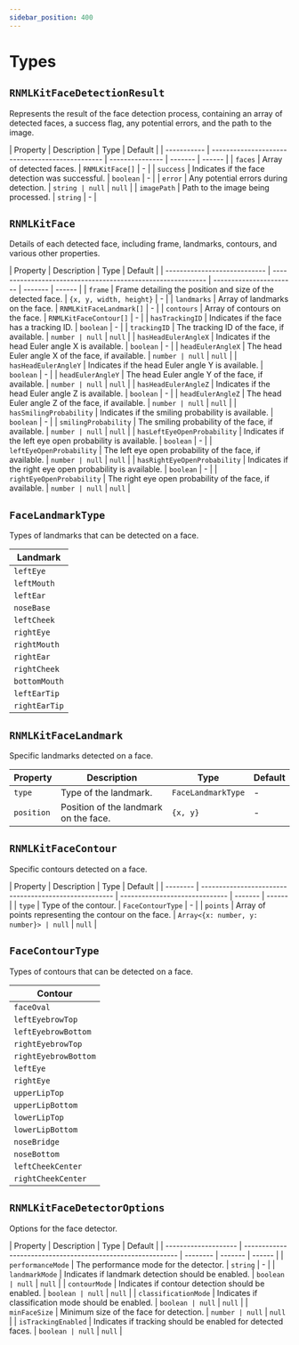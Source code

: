 ```yaml
---
sidebar_position: 400
---
```


# Types

## `RNMLKitFaceDetectionResult`

Represents the result of the face detection process, containing an array of detected faces, a success flag, any
potential errors, and the path to the image.

| Property | Description | Type | Default |
| ----------- | ----------------------------------------------- | --------------- | ------- | ------ |
| `faces`     | Array of detected faces. | `RNMLKitFace[]` | - |
| `success`   | Indicates if the face detection was successful. | `boolean`       | - |
| `error`     | Any potential errors during detection. | `string | null`   | `null` |
| `imagePath` | Path to the image being processed. | `string`        | - |

## `RNMLKitFace`

Details of each detected face, including frame, landmarks, contours, and various other properties.

| Property | Description | Type | Default |
| ---------------------------- | ----------------------------------------------------------- | ----------------------- | ------- | ------ |
| `frame`                      | Frame detailing the position and size of the detected
face. | `{x, y, width, height}` | - |
| `landmarks`                  | Array of landmarks on the face. | `RNMLKitFaceLandmark[]` | - |
| `contours`                   | Array of contours on the face. | `RNMLKitFaceContour[]`  | - |
| `hasTrackingID`              | Indicates if the face has a tracking ID. | `boolean`               | - |
| `trackingID`                 | The tracking ID of the face, if available. | `number | null`   | `null` |
| `hasHeadEulerAngleX`         | Indicates if the head Euler angle X is available. | `boolean`               | - |
| `headEulerAngleX`            | The head Euler angle X of the face, if available. | `number | null`   | `null` |
| `hasHeadEulerAngleY`         | Indicates if the head Euler angle Y is available. | `boolean`               | - |
| `headEulerAngleY`            | The head Euler angle Y of the face, if available. | `number | null`   | `null` |
| `hasHeadEulerAngleZ`         | Indicates if the head Euler angle Z is available. | `boolean`               | - |
| `headEulerAngleZ`            | The head Euler angle Z of the face, if available. | `number | null`   | `null` |
| `hasSmilingProbability`      | Indicates if the smiling probability is available. | `boolean`               | - |
| `smilingProbability`         | The smiling probability of the face, if available. | `number | null`   | `null` |
| `hasLeftEyeOpenProbability`  | Indicates if the left eye open probability is
available. | `boolean`               | - |
| `leftEyeOpenProbability`     | The left eye open probability of the face, if available. | `number | null`   | `null` |
| `hasRightEyeOpenProbability` | Indicates if the right eye open probability is
available. | `boolean`               | - |
| `rightEyeOpenProbability`    | The right eye open probability of the face, if
available. | `number | null`   | `null` |

## `FaceLandmarkType`

Types of landmarks that can be detected on a face.

| Landmark      |
|---------------|
| `leftEye`     |
| `leftMouth`   |
| `leftEar`     |
| `noseBase`    |
| `leftCheek`   |
| `rightEye`    |
| `rightMouth`  |
| `rightEar`    |
| `rightCheek`  |
| `bottomMouth` |
| `leftEarTip`  |
| `rightEarTip` |

## `RNMLKitFaceLandmark`

Specific landmarks detected on a face.

| Property   | Description                           | Type               | Default |
|------------|---------------------------------------|--------------------|---------|
| `type`     | Type of the landmark.                 | `FaceLandmarkType` | -       |
| `position` | Position of the landmark on the face. | `{x, y}`           | -       |

## `RNMLKitFaceContour`

Specific contours detected on a face.

| Property | Description | Type | Default |
| -------- | ----------------------------------------------------- | ------------------------------ | ------- | ------ |
| `type`   | Type of the contour. | `FaceContourType`              | - |
| `points` | Array of points representing the contour on the face. | `Array<{x: number, y: number}> | null`   | `null` |

## `FaceContourType`

Types of contours that can be detected on a face.

| Contour              |
|----------------------|
| `faceOval`           |
| `leftEyebrowTop`     |
| `leftEyebrowBottom`  |
| `rightEyebrowTop`    |
| `rightEyebrowBottom` |
| `leftEye`            |
| `rightEye`           |
| `upperLipTop`        |
| `upperLipBottom`     |
| `lowerLipTop`        |
| `lowerLipBottom`     |
| `noseBridge`         |
| `noseBottom`         |
| `leftCheekCenter`    |
| `rightCheekCenter`   |

## `RNMLKitFaceDetectorOptions`

Options for the face detector.

| Property | Description | Type | Default |
| -------------------- | ----------------------------------------------------------- | -------- | ------- | ------ |
| `performanceMode`    | The performance mode for the detector. | `string` | - |
| `landmarkMode`       | Indicates if landmark detection should be enabled. | `boolean | null`   | `null` |
| `contourMode`        | Indicates if contour detection should be enabled. | `boolean | null`   | `null` |
| `classificationMode` | Indicates if classification mode should be enabled. | `boolean | null`   | `null` |
| `minFaceSize`        | Minimum size of the face for detection. | `number | null`   | `null` |
| `isTrackingEnabled`  | Indicates if tracking should be enabled for detected faces. | `boolean | null`   | `null` |
